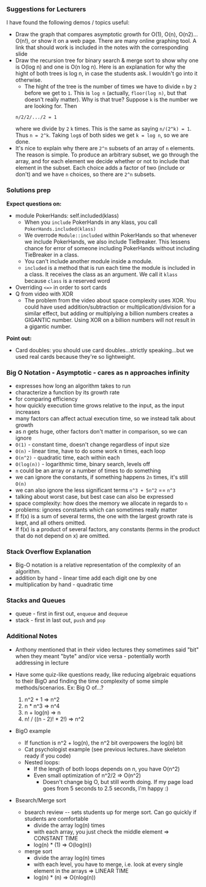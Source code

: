 ### Suggestions for Lecturers

I have found the following demos / topics useful:
  * Draw the graph that compares asymptotic growth for O(1), O(n), O(n2)... O(n!), or show it on a web page. There are many online graphing tool. A link that should work is included in the notes with the corresponding slide
  * Draw the recursion tree for binary search & merge sort to show why one is O(log n) and one is O(n log n). Here is an explanation for why the hight of both trees is log n, in case the students ask. I wouldn't go into it otherwise.
    * The hight of the tree is the number of times we have to divide `n` by `2` before we get to `1`. This is `log n` (actually, `floor(log n)`, but that doesn't really matter). Why is that true? Suppose `k` is the number we are looking for. Then
    ```
    n/2/2/.../2 = 1
    ```
    where we divide by `2` `k` times. This is the same as saying `n/(2^k) = 1`. Thus
    `n = 2^k`. Taking `log`s of both sides we get `k = log n`, so we are done.
  * It's nice to explain why there are `2^n` subsets of an array of `n` elements. The reason is simple. To produce an arbitrary subset, we go through the array, and for each element we decide whether or not to include that element in the subset. Each choice adds a factor of two (include or don't) and we have `n` choices, so there are `2^n` subsets.

### Solutions prep

**Expect questions on:**
+ module PokerHands: self.included(klass)
  + When you `include` PokerHands in any klass, you call `PokerHands.included(klass)`
  + We overrode `Module::included` within PokerHands so that whenever we include PokerHands, we also include TieBreaker. This lessens chance for error of someone including PokerHands without including TieBreaker in a class.
  + You can't include another module inside a module.
  + `included` is a method that is run each time the module is included in a class. It receives the class as an argument. We call it `klass` because `class` is a reserved word
+ Overriding `<=>` in order to sort cards
+ Q from video with XOR
  + The problem from the video about space complexity uses XOR. You could have used addition/subtraction or multiplication/division for a similar effect, but adding or multiplying a billion numbers creates a GIGANTIC number. Using XOR on a billion numbers will not result in a gigantic number.

**Point out:**
+ Card doubles: you should use card doubles...strictly speaking...but we used real cards because they're so lightweight.

### Big O Notation - Asymptotic - cares as n approaches infinity

+ expresses how long an algorithm takes to run
+ characterize a function by its growth rate
+ for comparing efficiency
+ how quickly execution time grows relative to the input, as the input increases
+ many factors can affect actual execution time, so we instead talk about growth
+ as _n_ gets huge, other factors don't matter in comparison, so we can ignore
+ `O(1)` - constant time, doesn't change regardless of input size
+ `O(n)` - linear time, have to do some work n times, each loop
+ `O(n^2)` - quadratic time, each within each
+ `O(log(n))` - logarithmic time, binary search, levels off
+ `n` could be an array or a number of times to do something
+ we can ignore the constants, if something happens `2n` times, it's still `O(n)`
+ we can also ignore the less significant terms `n^3 + 5n^2` == `n^3`
+ talking about worst case, but best case can also be expressed
+ space complexity: how does the memory we allocate in regards to `n`
+ problems: ignores constants which can sometimes really matter
+ If f(x) is a sum of several terms, the one with the largest growth rate is kept, and all others omitted.
+ If f(x) is a product of several factors, any constants (terms in the product that do not depend on x) are omitted.

### Stack Overflow Explanation

+ Big-O notation is a relative representation of the complexity of an algorithm.
+ addition by hand - linear time add each digit one by one
+ multiplication by hand - quadratic time

### Stacks and Queues

+ queue - first in first out, `enqueue` and `dequeue`
+ stack - first in last out, `push` and `pop`

### Additional Notes

+ Anthony mentioned that in their video lectures they sometimes said "bit" when they meant "byte" and/or vice versa - potentially worth addressing in lecture

+ Have some quiz-like questions ready, like reducing algebraic equations to their BigO and finding the time complexity of some simple methods/scenarios.
  Ex: Big O of...?
  1) n^2 + 1  => n^2
  2) n * n^3 => n^4
  3) n + log(n) => n
  4) n! / ((n - 2)! * 2!) => n^2

+ BigO example
  + If function is n^2 + log(n), the n^2 bit overpowers the log(n) bit
  + Cat psychologist example (see previous lectures..have skeleton ready if you code)
  + Nested loops:
    + If the length of both loops depends on n, you have O(n^2)
    + Even small optimization of n^2/2 => O(n^2)
      + Doesn't change big O, but still worth doing. If my page load goes from 5 seconds to 2.5 seconds, I'm happy :)

+ Bsearch/Merge sort
  + bsearch review -- sets students up for merge sort. Can go quickly if students are comfortable
    + divide the array log(n) times
    + with each array, you just check the middle element => CONSTANT TIME
    + log(n) * (1) => O(log(n))
  + merge sort
    + divide the array log(n) times
    + with each level, you have to merge, i.e. look at every single element in the arrays => LINEAR TIME
    + log(n) * (n) => O(nlog(n))
